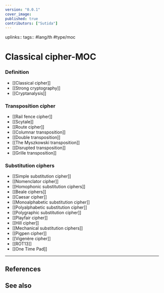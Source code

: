 ```yaml
---
version: "0.0.1"
cover_image:
published: true
contributors: ["Sutida"]
---
```

uplinks:: 
tags:: #lang/th #type/moc

# Classical cipher-MOC
### Definition
- [[Classical cipher]]
- [[Strong cryptography]]
- [[Cryptanalysis]]

### Transposition cipher
- [[Rail fence cipher]]
- [[Scytale]]
- [[Route cipher]]
- [[Columnar transposition]]
- [[Double transposition]]
- [[The Myszkowski transposition]]
- [[Disrupted transposition]]
- [[Grille transposition]]

### Substitution ciphers
- [[Simple substitution cipher]]
- [[Nomenclator cipher]]
- [[Homophonic substitution ciphers]]
- [[Beale  ciphers]]
- [[Caesar cipher]]
- [[Monoalphabetic substitution cipher]]
- [[Polyalphabetic substitution cipher]]
- [[Polygraphic substitution cipher]]
- [[Playfair cipher]]
- [[Hill cipher]]
- [[Mechanical substitution ciphers]]
- [[Pigpen cipher]]
- [[Vigenère cipher]]
- [[ROT13]]
- [[One Time Pad]]
---
## References

## See also